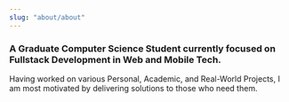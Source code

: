 ```yaml
---
slug: "about/about"
---
```


### A Graduate Computer Science Student currently focused on Fullstack Development in Web and Mobile Tech.

Having worked on various Personal, Academic, and Real-World Projects, I am most motivated by delivering solutions to those who need them.
